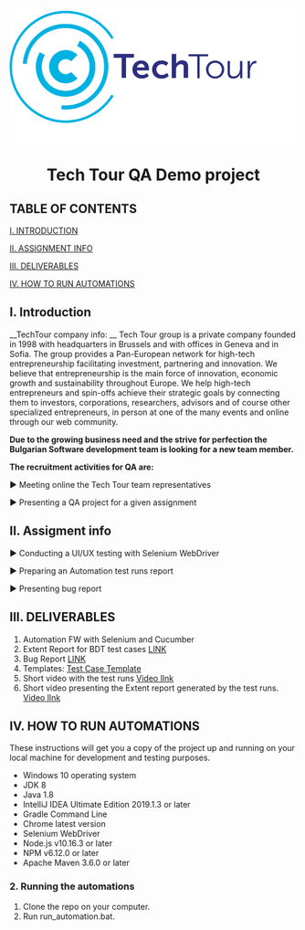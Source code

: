 <img align="center" src="src/tt logo.PNG" alt="TechTour Logo" />

 
<div align="center">

# Tech Tour QA Demo project
</div>

## TABLE OF CONTENTS

[I. INTRODUCTION](#i-introduction)

[II. ASSIGNMENT INFO](#ii-deliverables)

[III. DELIVERABLES](#iii-useful-links)

[IV. HOW TO RUN AUTOMATIONS](#v-how-to-run-automations)



## I. Introduction

__TechTour company info: __  Tech Tour group is a private company founded in 1998 with headquarters in Brussels and with offices in Geneva and in Sofia.
              The group provides a Pan-European network for high-tech entrepreneurship facilitating investment, partnering and innovation. We believe that entrepreneurship is the main force of innovation, economic growth and sustainability throughout Europe. We help high-tech entrepreneurs and spin-offs achieve their strategic goals by connecting them to investors, corporations, researchers, advisors and of course other specialized entrepreneurs, in person at one of the many events and online through our web community.


__Due to the growing business need and the strive for perfection the Bulgarian Software development team is looking for a new team member.__

__The recruitment activities for QA are:__ 
 
 ► Meeting online the Tech Tour team representatives
 
 ► Presenting a QA project for a given assignment 
 


## II. Assigment info

 ► Conducting a UI/UX testing with Selenium WebDriver

 ► Preparing an Automation test runs report

 ► Presenting bug report


## III. DELIVERABLES

1. Automation FW with Selenium and Cucumber
2. Extent Report for BDT test cases [LINK](https://drive.google.com/open?id=1s6qtDTOvBSQX4B0gm0vIxh_n0kwNcAu-)
3. Bug Report [LINK](https://drive.google.com/open?id=1pJv5muEOa5I96KEuoPmt19UTKK6dC-B9)
4. Templates: [Test Case Template](https://drive.google.com/open?id=1bOJKwWEvIDZZVgE5PNuxUPCQre-j-AYf)
5. Short video with the test runs [Video lInk]( https://www.youtube.com/watch?v=-innzxGC3Aw&feature=youtu.be)
6. Short video presenting the Extent report generated by the test runs. [Video lInk]( https://www.youtube.com/watch?v=huQHtQWS-Lg&feature=youtu.be)

## IV. HOW TO RUN AUTOMATIONS
These instructions will get you a copy of the project up and running on your local machine for development and testing purposes.
 
- Windows 10 operating system
- JDK 8
- Java 1.8
- IntelliJ IDEA Ultimate Edition 2019.1.3 or later
- Gradle Command Line
- Chrome latest version
- Selenium WebDriver
- Node.js v10.16.3 or later
- NPM v6.12.0 or later
- Apache Maven 3.6.0 or later


### __2. Running the automations__

1. Clone the repo on your computer.
2. Run run_automation.bat.
 